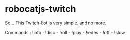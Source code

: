 # robocatjs-twitch


So... This Twitch-bot is very simple. and no more.


Commands : 
!info - !disc - !roll - !play - !redes - !off - !slow
